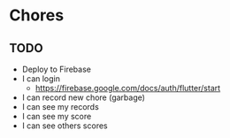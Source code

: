# Chores

## TODO

- Deploy to Firebase
- I can login
    - https://firebase.google.com/docs/auth/flutter/start
- I can record new chore (garbage)
- I can see my records
- I can see my score
- I can see others scores
